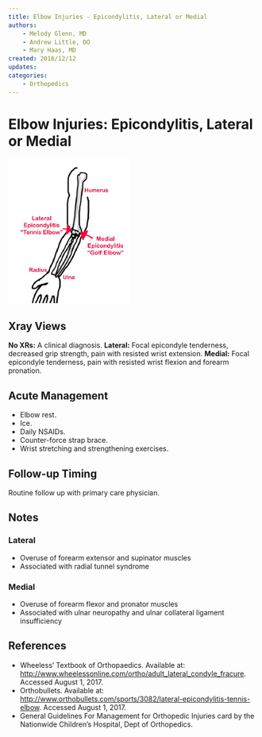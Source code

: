 ```yaml
---
title: Elbow Injuries - Epicondylitis, Lateral or Medial
authors:
    - Melody Glenn, MD
    - Andrew Little, DO
    - Mary Haas, MD
created: 2016/12/12
updates:
categories:
    - Orthopedics
---
```


# Elbow Injuries: Epicondylitis, Lateral or Medial

![Epicondylitis drawing](image-1.png)

## Xray Views

**No XRs:** A clinical diagnosis.
**Lateral:** Focal epicondyle tenderness, decreased grip strength, pain with resisted wrist extension.
**Medial:** Focal epicondyle tenderness, pain with resisted wrist flexion and forearm pronation.

## Acute Management

- Elbow rest.
- Ice.
- Daily NSAIDs.
- Counter-force strap brace.
- Wrist stretching and strengthening exercises.

## Follow-up Timing

Routine follow up with primary care physician.

## Notes

### Lateral

- Overuse of forearm extensor and supinator muscles
- Associated with radial tunnel syndrome

### Medial

- Overuse of forearm flexor and pronator muscles
- Associated with ulnar neuropathy and ulnar collateral ligament insufficiency

## References

- Wheeless’ Textbook of Orthopaedics. Available at: http://www.wheelessonline.com/ortho/adult_lateral_condyle_fracure. Accessed August 1, 2017.
- Orthobullets. Available at: http://www.orthobullets.com/sports/3082/lateral-epicondylitis-tennis-elbow. Accessed August 1, 2017.
- General Guidelines For Management for Orthopedic Injuries card by the Nationwide Children’s Hospital, Dept of Orthopedics.
